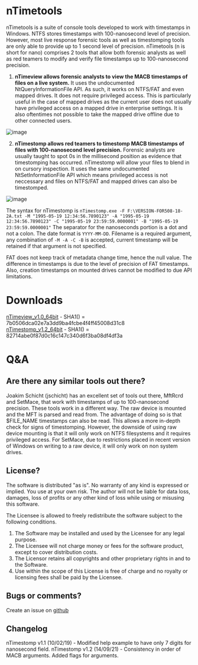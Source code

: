 nTimetools
======================
nTimetools is a suite of console tools developed to work with timestamps in Windows. NTFS stores timestamps with 100-nanosecond level of precision. However, most live response forensic tools as well as timestomping tools are only able to provide up to 1 second level of precision. nTimetools (n is short for nano) comprises 2 tools that allow both forensic analysts as well as red teamers to modify and verify file timestamps up to 100-nanosecond precision.

1.   **nTimeview allows forensic analysts to view the MACB timestamps of files on a live system.** It uses the undocumented NtQueryInformationFile API. As such, it works on NTFS/FAT and even mapped drives. It does not require privileged access. This is particularly useful in the case of mapped drives as the current user does not usually have privileged access on a mapped drive in enterprise settings. It is also oftentimes not possible to take the mapped drive offline due to other connected users.
  
![image](https://limbenjamin.com/media/ntimetools.png)

2.   **nTimestomp allows red teamers to timestomp MACB timestamps of files with 100-nanosecond level precision.** Forensic analysts are usually taught to spot 0s in the millisecond position as evidence that timestomping has occurred. nTimestomp will allow your files to blend in on cursory inspection. It uses the same undocumented NtSetInformationFile API which means privileged access is not neccessary and files on NTFS/FAT and mapped drives can also be timestomped.
  
![image](https://limbenjamin.com/media/ntimetools2.png)

The syntax for nTimestomp is `nTimestomp.exe -F F:\VERSION-FOR508-18-2A.txt -M "1995-05-19 12:34:56.7890123" -A "1995-05-19 12:34:56.7890123" -C "1995-05-19 23:59:59.0000001" -B "1995-05-19 23:59:59.0000001"` The separator for the nanoseconds portion is a dot and not a colon. The date format is `YYYY-MM-DD`. Filename is a required argument, any combination of `-M -A -C -B` is accepted, current timestamp will be retained if that argument is not specified.

FAT does not keep track of metadata change time, hence the null value. The difference in timestamps is due to the level of precision of FAT timestamps. Also, creation timestamps on mounted drives cannot be modified to due API limitations.  

Downloads
=========

[nTimeview_v1.0_64bit](https://limbenjamin.com/files/nTimeTools/nTimeview_v1.0_x64.exe) - SHA1() = 7b0506dca02e7a3dd9ba4fcbe4f4ff45008d31c8  
[nTimestomp_v1.2_64bit](https://limbenjamin.com/files/nTimeTools/nTimestomp_v1.2_x64.exe) - SHA1() = 82714abe0f87d0c16c147c340d6f3ba08df4df3a   


Q&A
===

Are there any similar tools out there?
--------------------------------------
Joakim Schicht (jschicht) has an excellent set of tools out there, MftRcrd and SetMace, that work with timestamps of up to 100-nanosecond precision. These tools work in a different way. The raw device is mounted and the MFT is parsed and read from. The advantage of doing so is that $FILE_NAME timestamps can also be read. This allows a more in-depth check for signs of timestomping. However, the downside of using raw device mounting is that it will only work on NTFS filesystems and it requires privileged access. For SetMace, due to restrictions placed in recent version of Windows on writing to a raw device, it will only work on non system drives.  

License?
--------
The software is distributed "as is". No warranty of any kind is expressed or implied. You use at your own risk. The author will not be liable for data loss, damages, loss of profits or any other kind of loss while using or misusing this software.  

The Licensee is allowed to freely redistribute the software subject to the following conditions.  
1.	The Software may be installed and used by the Licensee for any legal purpose.  
2.	The Licensee will not charge money or fees for the software product, except to cover distribution costs.  
3.  The Licensor retains all copyrights and other proprietary rights in and to the Software.  
4.	Use within the scope of this License is free of charge and no royalty or licensing fees shall be paid by the Licensee.  

Bugs or comments?
-----------------
Create an issue on [github](https://github.com/limbenjamin/nTimetools)
  
Changelog
---------
nTimestomp v1.1 (10/02/19) - Modified help example to have only 7 digits for nanosecond field. 
nTimestomp v1.2 (14/09/21) - Consistency in order of MACB arguments. Added flags for arguments. 
